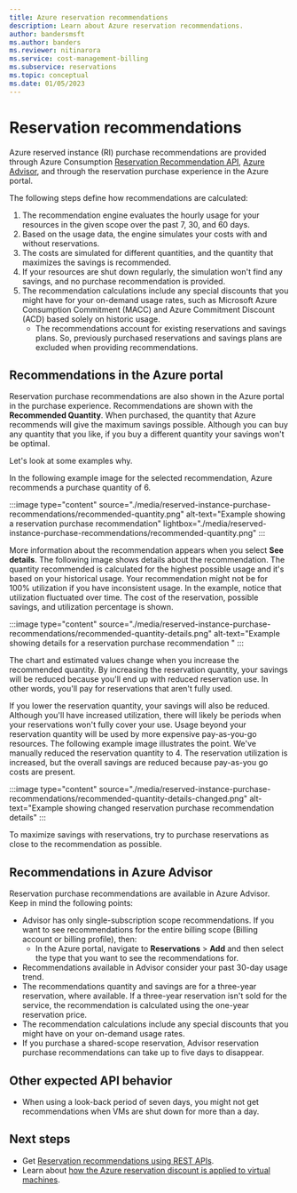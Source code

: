 ```yaml
---
title: Azure reservation recommendations
description: Learn about Azure reservation recommendations.
author: bandersmsft
ms.author: banders
ms.reviewer: nitinarora
ms.service: cost-management-billing
ms.subservice: reservations
ms.topic: conceptual
ms.date: 01/05/2023
---
```


# Reservation recommendations

Azure reserved instance (RI) purchase recommendations are provided through Azure Consumption [Reservation Recommendation API](/rest/api/consumption/reservationrecommendations), [Azure Advisor](../../advisor/advisor-reference-cost-recommendations.md#reserved-instances), and through the reservation purchase experience in the Azure portal.

The following steps define how recommendations are calculated:

1. The recommendation engine evaluates the hourly usage for your resources in the given scope over the past 7, 30, and 60 days.
2. Based on the usage data, the engine simulates your costs with and without reservations.
3. The costs are simulated for different quantities, and the quantity that maximizes the savings is recommended.
4. If your resources are shut down regularly, the simulation won't find any savings, and no purchase recommendation is provided.
5. The recommendation calculations include any special discounts that you might have for your on-demand usage rates, such as Microsoft Azure Consumption Commitment (MACC) and Azure Commitment Discount (ACD) based solely on historic usage.
    - The recommendations account for existing reservations and savings plans. So, previously purchased reservations and savings plans are excluded when providing recommendations.

## Recommendations in the Azure portal

Reservation purchase recommendations are also shown in the Azure portal in the purchase experience. Recommendations are shown with the **Recommended Quantity**. When purchased, the quantity that Azure recommends will give the maximum savings possible. Although you can buy any quantity that you like, if you buy a different quantity your savings won't be optimal.

Let's look at some examples why.

In the following example image for the selected recommendation, Azure recommends a purchase quantity of 6.

:::image type="content" source="./media/reserved-instance-purchase-recommendations/recommended-quantity.png" alt-text="Example showing a reservation purchase recommendation" lightbox="./media/reserved-instance-purchase-recommendations/recommended-quantity.png" :::

More information about the recommendation appears when you select **See details**. The following image shows details about the recommendation. The quantity recommended is calculated for the highest possible usage and it's based on your historical usage. Your recommendation might not be for 100% utilization if you have inconsistent usage. In the example, notice that utilization fluctuated over time. The cost of the reservation, possible savings, and utilization percentage is shown.

:::image type="content" source="./media/reserved-instance-purchase-recommendations/recommended-quantity-details.png" alt-text="Example showing details for a reservation purchase recommendation " :::

The chart and estimated values change when you increase the recommended quantity. By increasing the reservation quantity, your savings will be reduced because you'll end up with reduced reservation use. In other words, you'll pay for reservations that aren't fully used.

If you lower the reservation quantity, your savings will also be reduced. Although you'll have increased utilization, there will likely be periods when your reservations won't fully cover your use. Usage beyond your reservation quantity will be used by more expensive pay-as-you-go resources. The following example image illustrates the point. We've manually reduced the reservation quantity to 4. The reservation utilization is increased, but the overall savings are reduced because pay-as-you go costs are present.

:::image type="content" source="./media/reserved-instance-purchase-recommendations/recommended-quantity-details-changed.png" alt-text="Example showing changed reservation purchase recommendation details" :::

To maximize savings with reservations, try to purchase reservations as close to the recommendation as possible.

## Recommendations in Azure Advisor

Reservation purchase recommendations are available in Azure Advisor. Keep in mind the following points:

- Advisor has only single-subscription scope recommendations. If you want to see recommendations for the entire billing scope (Billing account or billing profile), then:
  -  In the Azure portal, navigate to **Reservations** > **Add** and then select the type that you want to see the recommendations for.
- Recommendations available in Advisor consider your past 30-day usage trend.
- The recommendations quantity and savings are for a three-year reservation, where available. If a three-year reservation isn't sold for the service, the recommendation is calculated using the one-year reservation price.
- The recommendation calculations include any special discounts that you might have on your on-demand usage rates.
- If you purchase a shared-scope reservation, Advisor reservation purchase recommendations can take up to five days to disappear.

## Other expected API behavior

- When using a look-back period of seven days, you might not get recommendations when VMs are shut down for more than a day.

## Next steps
- Get [Reservation recommendations using REST APIs](/rest/api/consumption/reservationrecommendations/list).
- Learn about [how the Azure reservation discount is applied to virtual machines](../manage/understand-vm-reservation-charges.md).

